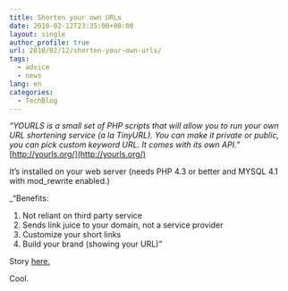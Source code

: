 ```yaml
---
title: Shorten your own URLs
date: 2010-02-12T23:35:00+00:00
layout: single
author_profile: true
url: 2010/02/12/shorten-your-own-urls/
tags:
  - advice
  - news
lang: en
categories: 
  - TechBlog
---
```

_“YOURLS is a small set of PHP scripts that will allow you to run your own URL shortening service (a la TinyURL). You can make it private or public, you can pick custom keyword URL. It comes with its own API.”_  
[http://yourls.org/](http://yourls.org/)

It’s installed on your web server (needs PHP 4.3 or better and MYSQL 4.1 with mod_rewrite enabled.)

 _“Benefits:</p> 

1. Not reliant on third party service  
2. Sends link juice to your domain, not a service provider  
3. Customize your short links  
4. Build your brand (showing your URL)”</i> 

Story [here.](http://domainnamewire.com/2010/02/08/get-your-own-url-shortener-with-yourls/)

Cool.
